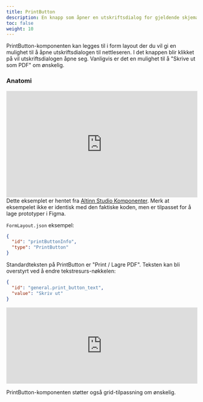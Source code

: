 ```yaml
---
title: PrintButton
description: En knapp som åpner en utskriftsdialog for gjeldende skjemaside
toc: false
weight: 10
---
```


PrintButton-komponenten kan legges til i form layout der du vil gi en mulighet til å åpne utskriftsdialogen til nettleseren.
I det knappen blir klikket på vil utskriftsdialogen åpne seg. Vanligvis er det en mulighet til å "Skrive ut som PDF" om ønskelig.

### Anatomi
<iframe style="border: 1px solid rgba(0, 0, 0, 0.1);" width="100%" height="280" src="https://embed.figma.com/proto/ycDW0BPrMDW3SKZ56de4hY/https%3A%2F%2Fdocs.altinn.studio?page-id=0%3A1&node-id=238-7624&viewport=-814%2C659%2C1.32&scaling=contain&content-scaling=responsive&starting-point-node-id=238%3A7624&show-proto-sidebar=1&embed-host=share" allowfullscreen></iframe>
Dette eksemplet er hentet fra <a href="https://www.figma.com/community/file/1344307804742953785/altinn-studio-komponenter" target="_blank">Altinn Studio Komponenter</a>. Merk at eksempelet ikke er identisk med den faktiske koden, men er tilpasset for å lage prototyper i Figma.

`FormLayout.json` eksempel:

```json
{
  "id": "printButtonInfo",
  "type": "PrintButton"
}
```
Standardteksten på PrintButton er "Print / Lagre PDF".
Teksten kan bli overstyrt ved å endre tekstresurs-nøkkelen:
```json
{
  "id": "general.print_button_text",
  "value": "Skriv ut"
}
```
<iframe style="border: 1px solid rgba(0, 0, 0, 0.1);" width="100%" height="200" src="https://embed.figma.com/proto/ycDW0BPrMDW3SKZ56de4hY/https%3A%2F%2Fdocs.altinn.studio?page-id=0%3A1&node-id=238-7624&viewport=-814%2C659%2C1.32&scaling=contain&content-scaling=responsive&starting-point-node-id=238%3A7624&show-proto-sidebar=0&embed-host=share" allowfullscreen></iframe>


PrintButton-komponenten støtter også grid-tilpassning om ønskelig.
